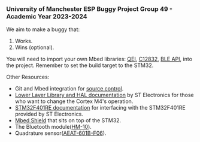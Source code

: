 ### University of Manchester ESP Buggy Project Group 49 - Academic Year 2023-2024

We aim to make a buggy that:
1. Works.
2. Wins (optional).

You will need to import your own Mbed libraries: [QEI](https://os.mbed.com/users/aberk/code/QEI/), [C12832](https://os.mbed.com/teams/components/code/C12832/), [BLE API](https://os.mbed.com/teams/Bluetooth-Low-Energy/code/BLE_API/), into the project.
Remember to set the build target to the STM32.

Other Resources:

- Git and Mbed integration for [source control](https://os.mbed.com/docs/mbed-studio/current/source-control/index.html).
- [Lower Layer Library and HAL documentation](https://www.st.com/en/embedded-software/stm32cubef4.html) by ST Electronics for those who want to change the Cortex M4's operation.
- [STM32F401RE documentation](https://www.st.com/en/microcontrollers-microprocessors/stm32f401re.html) for interfacing with the STM32F401RE provided by ST Electronics.
- [Mbed Shield](https://os.mbed.com/components/mbed-Application-Shield/) that sits on top of the STM32.
- The Bluetooth module([HM-10](https://os.mbed.com/users/alexsaadfalcon/notebook/hm10-guide/)).
- Quadrature sensor([AEAT-601B-F06](https://www.broadcom.com/products/motion-control-encoders/incremental-encoders/magnetic-encoders/aeat-601bf06)).

